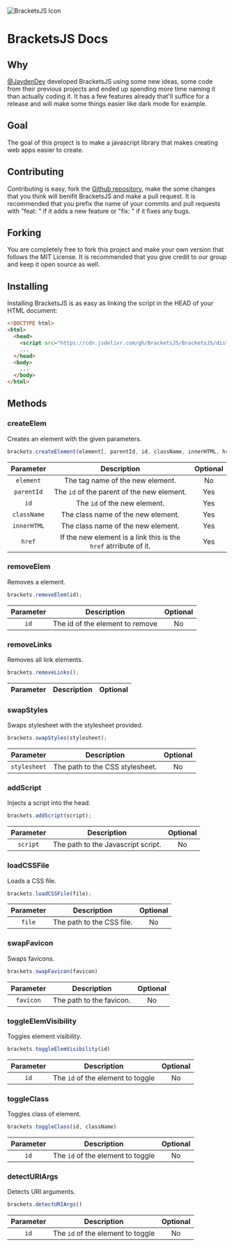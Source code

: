 ![BracketsJS Icon](https://github.com/dinonull/bracketsjs.github.io/raw/main/favicon.png)
# BracketsJS Docs
## Why
[@JaydenDev](https://github.com/JaydenDev) developed BracketsJS using some new ideas, some code from their previous projects and ended up spending more time naming it than actually coding it. It has a few features already that'll suffice for a release and will make some things easier like dark mode for example.

## Goal
The goal of this project is to make a javascript library that makes creating web apps easier to create.

## Contributing
Contributing is easy, fork the [Github repository](https://github.com/BracketsJS/BracketsJS), make the some changes that you think will benifit BracketsJS and make a pull request. It is recommended that you prefix the name of your commits and pull requests with "feat: " if it adds a new feature or "fix: " if it fixes any bugs.

## Forking
You are completely free to fork this project and make your own version that follows the MIT License. It is recommended that you give credit to our group and keep it open source as well.

## Installing
Installing BracketsJS is as easy as linking the script in the HEAD of your HTML document:
```html
<!DOCTYPE html>
<html>
  <head>
    <script src="https://cdn.jsdelivr.com/gh/BracketsJS/BracketsJS/dist/bundle.js"></script>
    ...
  </head>
  <body>
    ...
  </body>
</html>
```
## Methods
### createElem
Creates an element with the given parameters.
```javascript
brackets.createElement(element[, parentId, id, className, innerHTML, href]);
```
| Parameter     | Description                      | Optional |
|:-------------:|:--------------------------------:|:--------:|
| `element`     | The tag name of the new element. | No       |
| `parentId`      | The `id` of the parent of the new element.  | Yes      |
| `id`      | The `id` of the new element.  | Yes      |
| `className`      | The class name of the new element.  | Yes      |
| `innerHTML`      | The class name of the new element.  | Yes      |
| `href`      | If the new element is a link this is the `href` atrribute of it.  | Yes      |
### removeElem
Removes a element.
```javascript
brackets.removeElem(id);
```
| Parameter     | Description                      | Optional |
|:-------------:|:--------------------------------:|:--------:|
| `id`     | The id of the element to remove | No       |
### removeLinks
Removes all link elements.
```javascript
brackets.removeLinks();
```
| Parameter     | Description                      | Optional |
|:-------------:|:--------------------------------:|:--------:|
### swapStyles
Swaps stylesheet with the stylesheet provided.
```javascript
brackets.swapStyles(stylesheet);
```
| Parameter     | Description                      | Optional |
|:-------------:|:--------------------------------:|:--------:|
| `stylesheet`     | The path to the CSS stylesheet. | No       |
### addScript
Injects a script into the head.
```javascript
brackets.addScript(script);
```
| Parameter     | Description                      | Optional |
|:-------------:|:--------------------------------:|:--------:|
| `script`     | The path to the Javascript script. | No       |
### loadCSSFile
Loads a CSS file.
```javascript
brackets.loadCSSFile(file);
```
| Parameter     | Description                      | Optional |
|:-------------:|:--------------------------------:|:--------:|
| `file`     | The path to the CSS file. | No       |
### swapFavicon
Swaps favicons.
```javascript
brackets.swapFavicon(favicon)
```
| Parameter     | Description                      | Optional |
|:-------------:|:--------------------------------:|:--------:|
| `favicon`     | The path to the favicon. | No       |
### toggleElemVisibility
Toggles element visibility.
```javascript
brackets.toggleElemVisibility(id)
```
| Parameter     | Description                      | Optional |
|:-------------:|:--------------------------------:|:--------:|
| `id`     | The `id` of the element to toggle | No       |
### toggleClass
Toggles class of element.
```javascript
brackets.toggleClass(id, className)
```
| Parameter     | Description                      | Optional |
|:-------------:|:--------------------------------:|:--------:|
| `id`     | The `id` of the element to toggle | No       |

### detectURIArgs
Detects URI arguments.
```javascript
brackets.detectURIArgs()
```
| Parameter     | Description                      | Optional |
|:-------------:|:--------------------------------:|:--------:|
| `id`     | The `id` of the element to toggle | No       |
